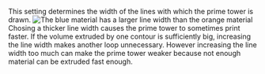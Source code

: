This setting determines the width of the lines with which the prime tower is drawn.
![The blue material has a larger line width than the orange material](prime_tower_line_width.png)
Chosing a thicker line width causes the prime tower to sometimes print faster. If the volume extruded by one contour is sufficiently big, increasing the line width makes another loop unnecessary. However increasing the line width too much can make the prime tower weaker because not enough material can be extruded fast enough.
